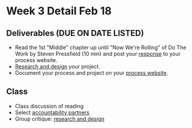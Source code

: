 # Week 3 Detail Feb 18

## Deliverables \(DUE ON DATE LISTED\)

* Read the 1st "Middle" chapter up until "Now We're Rolling" of Do The Work by Steven Pressfield \(10 min\) and post your [response](../assignments/responses.md) to your process website.
* [Research and design](../project_plan.md) your project.
* Document your process and project on your [process website](../pre-work/website.md).

## Class

* Class discussion of reading
* Select [accountability partners](../assignments/accountability_partner.md)
* Group critique: [research and design](../project_plan.md)

